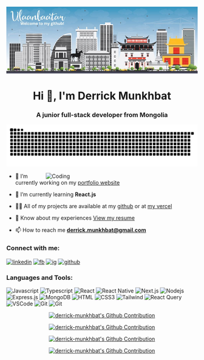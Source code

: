 ![MasterHead](https://raw.githubusercontent.com/derrick-munkhbat/derrick-munkhbat/main/images/github-ub.jpg)
<h1 align="center">Hi 👋, I'm Derrick Munkhbat</h1>
<h3 align="center">A junior full-stack developer from Mongolia</h3>
<p align="center">
  <img alt="Snake" src="https://github.com/sophearyrin-dev/sophearyrin-dev/blob/output/github-contribution-grid-snake.svg" />
</p>
<img align="right" alt="Coding" width="400" src="https://cdn.dribbble.com/users/1162077/screenshots/3848914/programmer.gif">


- 🔭 I’m currently working on my <a href="https://derrick-munkhbat-portfolio.vercel.app/">portfolio website</a>

- 🌱 I’m currently learning **React.js**

- 👨‍💻 All of my projects are available at my <a href="https://github.com/derrick-munkhbat">github</a> or at <a href="https://vercel.com/derrick-munkhbat-personal">my vercel</a>

- 📄 Know about my experiences <a href="https://drive.google.com/file/d/1_84Mm-AaScXMX1dr3xDkGeTFgy2Tni9P" target="_blank" rel="noopener noreferrer">View my resume</a>


- 📫 How to reach me **derrick.munkhbat@gmail.com**

<h3 align="left">Connect with me:</h3>
<p align="left">
<a href="https://linkedin.com/in/derrick-munkhbat" target="blank"><img align="center" src="https://raw.githubusercontent.com/rahuldkjain/github-profile-readme-generator/master/src/images/icons/Social/linked-in-alt.svg" alt="linkedin" height="30" width="40" /></a>
<a href="https://fb.com/munkhdulguun24" target="blank"><img align="center" src="https://raw.githubusercontent.com/rahuldkjain/github-profile-readme-generator/master/src/images/icons/Social/facebook.svg" alt="fb" height="30" width="40" /></a>
<a href="https://instagram.com/3d6g9" target="blank"><img align="center" src="https://raw.githubusercontent.com/rahuldkjain/github-profile-readme-generator/master/src/images/icons/Social/instagram.svg" alt="ig" height="30" width="40" /></a>
<a href="https://github.com/derrick-munkhbat" target="blank"><img align="center" src="https://raw.githubusercontent.com/rahuldkjain/github-profile-readme-generator/master/src/images/icons/Social/github.svg" alt="github" height="30" width="40" /></a>
</p>

<h3 align="left">Languages and Tools:</h3>


![Javascript](https://img.shields.io/badge/Javascript-F0DB4F?style=for-the-badge&labelColor=black&logo=javascript&logoColor=F0DB4F)
![Typescript](https://img.shields.io/badge/Typescript-007acc?style=for-the-badge&labelColor=black&logo=typescript&logoColor=007acc)
![React](https://img.shields.io/badge/-React-61DBFB?style=for-the-badge&labelColor=black&logo=react&logoColor=61DBFB)
![React Native](https://img.shields.io/badge/React_Native-20232A?style=for-the-badge&logo=react&logoColor=61DAFB)
![Next.js](https://img.shields.io/badge/next.js-000000?style=for-the-badge&logo=nextdotjs&logoColor=white)
![Nodejs](https://img.shields.io/badge/Nodejs-3C873A?style=for-the-badge&labelColor=black&logo=node.js&logoColor=3C873A)
![Express.js](https://img.shields.io/badge/Express.js-000000?style=for-the-badge&logo=express&logoColor=white)
![MongoDB](https://img.shields.io/badge/MongoDB-4EA94B?style=for-the-badge&logo=mongodb&logoColor=white)
![HTML](https://img.shields.io/badge/HTML5-E34F26?style=for-the-badge&logo=html5&logoColor=white)
![CSS3](https://img.shields.io/badge/CSS3-1572B6?style=for-the-badge&logo=css3&logoColor=white)
![Tailwind](https://img.shields.io/badge/Tailwind_CSS-092749?style=for-the-badge&logo=tailwindcss&logoColor=06B6D4&labelColor=000000)
![React Query](https://img.shields.io/badge/-React_Query-FF4154?style=for-the-badge&logo=react%20query&logoColor=white)
![VSCode](https://img.shields.io/badge/Visual_Studio-0078d7?style=for-the-badge&logo=visual%20studio&logoColor=white)
![Git](https://img.shields.io/badge/Git-F05032?style=for-the-badge&logo=git&logoColor=white)
![Git](https://img.shields.io/badge/Github-F05032?style=for-the-badge&logo=github&logoColor=black)


<p align="center">
  <a href="https://github.com/derrick-munkhbat">
    <img src="https://github-readme-stats.vercel.app/api/top-langs/?username=derrick-munkhbat&show_icons=true&locale=en&layout=compact" alt="derrick-munkhbat's Github Contribution"/>
  </a>
</p>

<p align="center">
  <a href="https://github.com/derrick-munkhbat">
    <img src="https://github-readme-stats.vercel.app/api?username=derrick-munkhbat&&show_icons=true&locale=en&layout=compact" alt="derrick-munkhbat's Github Contribution"/>
  </a>
</p>
<p align="center">
  <a href="https://github.com/derrick-munkhbat">
    <img src="https://github-readme-streak-stats.herokuapp.com/?user=derrick-munkhbat&&show_icons=true&locale=en&layout=compact" alt="derrick-munkhbat's Github Contribution"/>
  </a>
</p>

<p align="center">
  <a href="https://github.com/derrick-munkhbat">
    <img src="https://github-profile-summary-cards.vercel.app/api/cards/profile-details?username=derrick-munkhbat&&show_icons=true&locale=en&layout=compact" alt="derrick-munkhbat's Github Contribution"/>
  </a>
</p>
